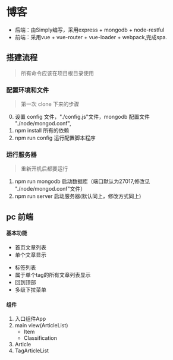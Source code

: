 # 博客
- 后端：由Simply编写，采用express + mongodb + node-restful
- 前端：采用vue + vue-router + vue-loader + webpack,完成spa.

## 搭建流程
> 所有命令应该在项目根目录使用

### 配置环境和文件
> 第一次 clone 下来的步骤

0. 设置 config 文件，"./config.js"文件，mongodb 配置文件 "./node/mongod.conf",
1. npm install 所有的依赖
2. npm run config 运行配置脚本程序  

### 运行服务器
> 重新开机后都要运行

1. npm run mongodb 启动数据库（端口默认为27017,修改见 "./node/mongod.conf"文件）
2. npm run server 启动服务器(默认同上，修改方式同上)

## pc 前端

#### 基本功能
- 首页文章列表
- 单个文章显示
<!-- - 评论 -->
- 标签列表
- 属于单个tag的所有文章列表显示
- 回到顶部
- 多级下拉菜单

#### 组件
1. 入口组件App
2. main view(ArticleList)
    - Item
    - Classification
3. Article
4. TagArticleList
